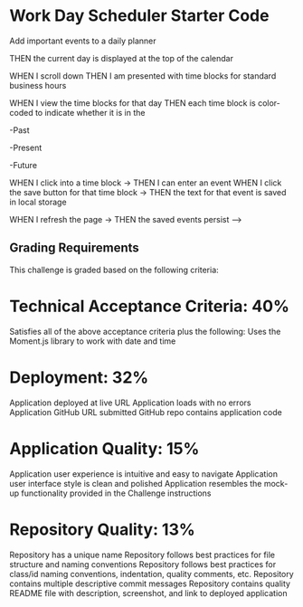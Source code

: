 # Work Day Scheduler Starter Code

Add important events to a daily planner  
    
THEN the current day is displayed at the top of the calendar

      
WHEN I scroll down
THEN I am presented with time blocks for standard business hours

WHEN I view the time blocks for that day
THEN each time block is color-coded to indicate whether it is in the 
      
-Past

-Present
      
-Future

WHEN I click into a time block -> THEN I can enter an event
WHEN I click the save button for that time block -> THEN the text for that event is saved in local storage

WHEN I refresh the page -> THEN the saved events persist -->


## Grading Requirements
This challenge is graded based on the following criteria:

# Technical Acceptance Criteria: 40%
Satisfies all of the above acceptance criteria plus the following:
Uses the Moment.js library to work with date and time

# Deployment: 32%
Application deployed at live URL
Application loads with no errors
Application GitHub URL submitted
GitHub repo contains application code

# Application Quality: 15%
Application user experience is intuitive and easy to navigate
Application user interface style is clean and polished
Application resembles the mock-up functionality provided in the Challenge instructions

# Repository Quality: 13%
Repository has a unique name
Repository follows best practices for file structure and naming conventions
Repository follows best practices for class/id naming conventions, indentation, quality comments, etc.
Repository contains multiple descriptive commit messages
Repository contains quality README file with description, screenshot, and link to deployed application